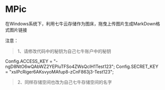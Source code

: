 # MPic
在Windows系统下，利用七牛云存储作为图床，拖曳上传图片生成MarkDown格式图片链接

注意：
>1、请修改代码中的秘钥为自己七牛账户中的秘钥

 Config.ACCESS_KEY = "-ngD8NtO6wQAbWZ2YEPluTFSo4ZWsQclH1Test123";
 Config.SECRET_KEY = "xsIPcRiger6AKsvyoMAfup8-zCnF863j3-Test123";

>2、同样存储空间也改为自己七牛存储空间的名字


